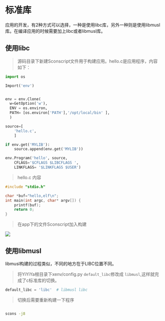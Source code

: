 # 标准库

应用的开发，有2种方式可以选择，一种是使用libc库，另外一种则是使用libmusl库。在编译应用的时候需要加上libc或者libmusl库。
## 使用libc


>源码目录下新建Sconscript文件用于构建应用。hello.c是应用程序，内容如下：

```python
import os

Import('env')


env = env.Clone(
  w=GetOption('w'),
  ENV = os.environ,
  PATH= [os.environ['PATH'],'/opt/local/bin' ],
  )

source=[
    'hello.c',
    ]

if env.get('MYLIB'):
    source.append(env.get('MYLIB'))

env.Program('hello', source,
    CFLAGS='$CFLAGS $LIBCFLAGS ',
    LINKFLAGS= '$LINKFLAGS $USER')

```

>hello.c 内容

```c
#include "stdio.h"

char *buf="hello,elf\n";
int main(int argc, char* argv[]) {
    printf(buf);
    return 0;
}
```

>在app下的文件Sconscript加入构建

<img src="https://github.com/evilbinary/YiYiYa/blob/main/docs/image/app-build.png" />



## 使用libmusl

libmusl构建的过程类似，不同的地方在于LIBC位置不同。

>将YiYiYa根目录下xenv/config.py `default_libc`修改成 `libmusl`,这样就完成了c标准库的切换。

```python
default_libc = 'libc'  # libmusl libc

```

>切换后需要重新构建一下程序

```bash

scons -j8
```